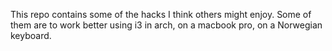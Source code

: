 This repo contains some of the hacks I think others might enjoy.
Some of them are to work better using i3 in arch, on a macbook pro, on a Norwegian keyboard.
